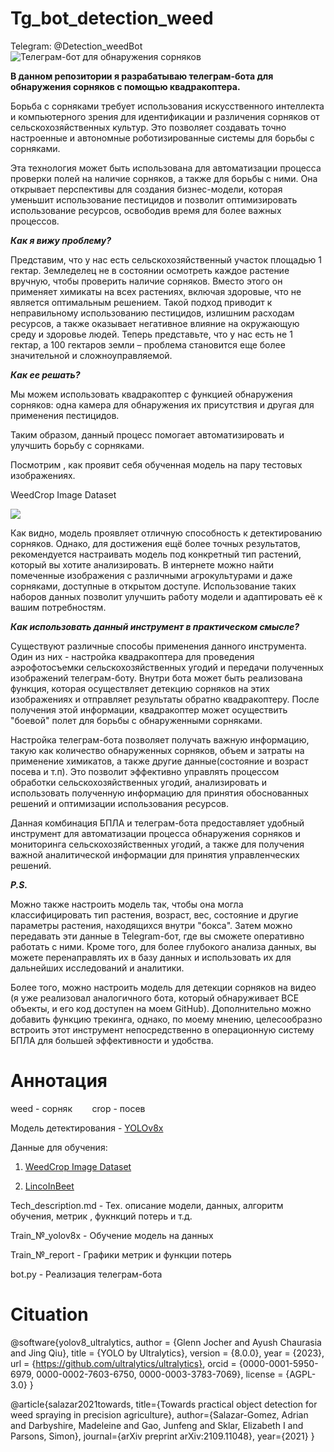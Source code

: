 # Tg_bot_detection_weed
Telegram: @Detection_weedBot
![Телеграм-бот для обнаружения сорняков](https://dzen.ru/lz5XeGt8f/10r9mj118/735245wV/fn9p0Owp7jWtbQNjzIdirXti5mlNp1MkOAv61SkgtyP-WXr_J1fFsmdr8UB7-QBAYo3-dCLTZkE73L3mzkXZ5B9bGNB9-F5EiFlTQRjWsomrB5bsOLNWpakKy1VsRNanWyzcj0NWwXfijpeAa-mBspAvz5NkEfATnDuqQ_rAHHDeHzsWvN3OhezeIUANUzJ8q-E0O-5ks8OoCm81a_HDQc96qe1VJbHlgzx1Fx4tFnLgnU-jFTAysJwaqHNaE-20nDwqBOlP3hXNzmFCLLKzbdtgROmfRVEQawgs5ymyU2EeyvnMVTRxZPIdp0cfTuSDwN7_48bwgXGM-drw60MsRZ-NSLdpjkzWjd7zs36B4v6oETfI73SRAhkb74f7YMHTfRipfccWwbcBHPT1jo_HoAP_f6MHQaABjjloEQoy_GV-DsvV613eFa4dUEItk5Jc6FN1qJ0UImJqKQzVO9JRgD7Z6U909rE2cz9k9dyOxCAzjw_g10PgQG15CtPbEx-2Ln_7xOudfxZtXsIAffDTbcqjB6suptEQaqqftMsSY6B-i7vONuUT17KORmf93dfRoQzvshUScWOuy3sC6-Ed9G0t67Q7jC6W7F3R4s7y4i6bI5dpjUYTg5kKbVeY86OyHImKLnT10BdgHnf0f67XIYGdnoGE4fMCDjgowpjwHAeeLtgXiO98hj-_QNIcIVCN-xM1-w0UUfKbGExkG6GjYH0JiU-FR2IVc99UR7_-pHBBzczBxRExg165-DLr4uzFnn1KxHh-DmfeXJITnfGQTPpiNtmcxXMCyQi9N8uQYXN_CMv99MZjl5D91BX87GWxUw_s4sRwoAMdKqhC2vFvhC1fC4eJj04Vvi1yUB0T0Gypw0S6n9QBoDtrnEYpo7EQ3jtJjlY3M-VBT_ZH_H3Vw5J9LSBlYbGj3GuJwpmib7WcDEtnCj2Ndi5MUTDN46KPqKDWSP6mkhG7e623CBFz0RzKC-1GNqJVMB9GNb-_hKBizw8yd1Agck6LuSPIIN71XDyrxlrN3gT9jqHx_8HTnguA5biv1_GxyRs-FwoDccN-OOnsR1VAxFDOZpZfjlYjIr8_IAazsxPNSemQm8K-xu1f6sRITS2kTT1AY9zhsF2rwxd63zZhoCkYLMYo0UBxLzsYfVaW8mSiv1aH_mwkASC-nPLnY7FibFsK8zsh3uW-fOgkCiwslD8tADAdI1HOyFMH-SxX0UPbau5XGDODkdwriZ0llSMFUP3m9-wdpKNzf_-S5qORQ56p-LA4Uv8Gfr54Fftf_Ta9zCARvCOyX_vDRJv9dOKx-Es8Vvgy0sFu6qm959ShJULehsX9vxaCMKxOICWzM2EeyipjSCFf1s39K8TofFxEjO1z47-i0M2r8ZZJnUZiE8i5jRWrU-JhbBl4n3Y2cRcD36YHvb3Vk7C_vIAFceOAPCi7wMugf9R9DXnWGa_Mxt08cUHd4RP8C7Jmip0lQXGYKf1GGTFg0dya-C8mteP20m41BdwfFlHgrk7wdKMgIKy4GGHb0R33XDyY94hvjpQvHDNjr2Kh3slgZ_mNV3FT6bv-12nBE-AOSbp-VVUhxRL-drZO_nXgUxztc1egY6JcyUuh2xBvtq1tObX5z44Uvl4TAK7DkpwKIyd6DWVSYsuKnHVJ8zOxPjlLTgX3MAWRLbV1DB4U0SF8_tBmgkBz_2lo4YuAXTaerIrVKL_c1G__EWB_ALBNqYJ0WQ5EEfJ6aY6lmDES885p2B8ndSGWwJ3nR6ytFIBw352wBwGhATw6q6MoMh_HH85Ll8uPrkb_jRMi35IArGvSh1jMlRAgWFgu1fmDEbE-KJp_BYfTVVHtpocPzfSjsp2twldBg2AMGAoSqiAd5h3cyFe6zh8UD2zy0t8BoI7oYnd4jxSz8PqJrORZ4wHDH5sIPcXEkaWwD2UFbm-E4eJ9zwFUsHPSrgt4Y0oyrOZ8DNjXyhwtNZwOo5ANM)

**В данном репозитории я разрабатываю телеграм-бота для обнаружения сорняков с помощью квадракоптера.**

Борьба с сорняками требует использования искусственного интеллекта и компьютерного зрения для идентификации и различения сорняков от сельскохозяйственных культур. Это позволяет создавать точно настроенные и автономные роботизированные системы для борьбы с сорняками.

Эта технология может быть использована для автоматизации процесса проверки полей на наличие сорняков, а также для борьбы с ними. Она открывает перспективы для создания бизнес-модели, которая уменьшит использование пестицидов и позволит оптимизировать использование ресурсов, освободив время для более важных процессов.

***Как я вижу проблему?***

Представим, что у нас есть сельскохозяйственный участок площадью 1 гектар. Земледелец не в состоянии осмотреть каждое растение вручную, чтобы проверить наличие сорняков. Вместо этого он применяет химикаты на всех растениях, включая здоровые, что не является оптимальным решением. Такой подход приводит к неправильному использованию пестицидов, излишним расходам ресурсов, а также оказывает негативное влияние на окружающую среду и здоровье людей. Теперь представьте, что у нас есть не 1 гектар, а 100 гектаров земли – проблема становится еще более значительной и сложноуправляемой.

***Как ее решать?***

Мы можем использовать квадракоптер с функцией обнаружения сорняков: одна камера для обнаружения их присутствия и другая для применения пестицидов.

Таким образом, данный процесс помогает автоматизировать и улучшить борьбу с сорняками.

Посмотрим , как проявит себя обученная модель на пару тестовых изображениях.

WeedCrop Image Dataset

![](https://github.com/Fordreign/Tg_bot_detection_weed/assets/69246960/0c8a62de-bf36-406d-8227-f34ea453215f)

Как видно, модель проявляет отличную способность к детектированию сорняков. Однако, для достижения ещё более точных результатов, рекомендуется настраивать модель под конкретный тип растений, который вы хотите анализировать.
В интернете можно найти помеченные изображения с различными агрокультурами и даже сорняками, доступные в открытом доступе. Использование таких наборов данных позволит улучшить работу модели и адаптировать её к вашим потребностям.

***Как использовать данный инструмент в практическом смысле?***

Существуют различные способы применения данного инструмента. Один из них - настройка квадракоптера для проведения аэрофотосъемки сельскохозяйственных угодий и передачи полученных изображений телеграм-боту. Внутри бота может быть реализована функция, которая осуществляет детекцию сорняков на этих изображениях и отправляет результаты обратно квадракоптеру. После получения этой информации, квадракоптер может осуществить "боевой" полет для борьбы с обнаруженными сорняками.

Настройка телеграм-бота позволяет получать важную информацию, такую как количество обнаруженных сорняков, объем и затраты на применение химикатов, а также другие данные(состояние и возраст посева и т.п). Это позволит эффективно управлять процессом обработки сельскохозяйственных угодий, анализировать и использовать полученную информацию для принятия обоснованных решений и оптимизации использования ресурсов.

Данная комбинация БПЛА и телеграм-бота предоставляет удобный инструмент для автоматизации процесса обнаружения сорняков и мониторинга сельскохозяйственных угодий, а также для получения важной аналитической информации для принятия управленческих решений.

***P.S.***

Можно также настроить модель так, чтобы она могла классифицировать тип растения, возраст, вес, состояние и другие параметры растения, находящихся внутри "бокса". Затем можно передавать эти данные в Telegram-бот, где вы сможете оперативно работать с ними. Кроме того, для более глубокого анализа данных, вы можете перенаправлять их в базу данных и использовать их для дальнейших исследований и аналитики.

Более того, можно настроить модель для детекции сорняков на видео (я уже реализовал аналогичного бота, который обнаруживает ВСЕ объекты, и его код доступен на моем GitHub). Дополнительно можно добавить функцию трекинга, однако, по моему мнению, целесообразно встроить этот инструмент непосредственно в операционную систему БПЛА для большей эффективности и удобства.

# Аннотация

weed - сорняк &nbsp;&nbsp;&nbsp;&nbsp;&nbsp;&nbsp; crop - посев

Модель детектирования - [YOLOv8x](https://docs.ultralytics.com/models/yolov8)

Данные для обучения: 

1. [WeedCrop Image Dataset](https://www.kaggle.com/datasets/vinayakshanawad/weedcrop-image-dataset)

2. [LincoInBeet](https://datasets.activeloop.ai/docs/ml/datasets/lincolnbeet-dataset/#lincoinbeet-dataset)

Tech_description.md - Тех. описание модели, данных, алгоритм обучения, метрик , фукнкций потерь и т.д.

Train_№_yolov8x - Обучение модель на данных

Train_№_report - Графики метрик и функции потерь

bot.py - Реализация телеграм-бота

# Cituation

@software{yolov8_ultralytics,
  author       = {Glenn Jocher and Ayush Chaurasia and Jing Qiu},
  title        = {YOLO by Ultralytics},
  version      = {8.0.0},
  year         = {2023},
  url          = {https://github.com/ultralytics/ultralytics},
  orcid        = {0000-0001-5950-6979, 0000-0002-7603-6750, 0000-0003-3783-7069},
  license      = {AGPL-3.0}
}

@article{salazar2021towards,
  title={Towards practical object detection for weed spraying
  in precision agriculture},
  author={Salazar-Gomez, Adrian and Darbyshire, Madeleine and Gao,
  Junfeng and Sklar, Elizabeth I and Parsons, Simon},
  journal={arXiv preprint arXiv:2109.11048},
  year={2021}
}


